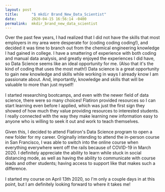 ```yaml
---
layout: post
title:      "$ mkdir Brand_New_Data_Scientist"
date:       2020-04-15 16:56:14 -0400
permalink:  mkdir_brand_new_data_scientist
---
```



Over the past few years, I had realized that I did not have the skills that most employers in my area were desperate for (coding coding coding!), and decided it was time to branch out from the chemical engineering knowledge I had gained in college. I have a smattering of experience with both coding and manual data analysis, and greatly enjoyed the experiences I did have, so Data Science seems like an ideal opportunity for me. (Also that it's the kind of coding that uses the most math!) Data science is a great opportunity to gain new knowledge and skills while working in ways I already know I am passionate about. And, importantly, knowledge and skills that will be valuable to more than just myself!
<br><br>
I started researching bootcamps, and even with the newer field of data science, there were so many choices! Flatiron provided resources so I can start learning even before I applied, which was just the first sign they showed of how much they value providing resources to interested students. I really connected with the way they make learning new information easy to anyone who is willing to seek it out and work to teach themselves.
<br> <br>
Given this, I decided to attend Flatiron's Data Science program to open a new folder for my career. Originally intending to attend the in-person course in San Francisco, I was able to switch into the online course when everything everywhere went off the rails because of COVID-19 in March 2020. I definitely appreciate the ability to learn while stuck in social distancing mode, as well as having the ability to communicate with course leads and other students; having access to support like that makes such a difference.
<br><br>
I started my course on April 13th 2020, so I'm only a couple days in at this point, but I am definitely looking forward to where it takes me!

